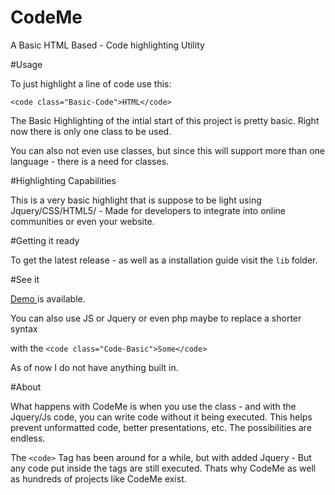 # CodeMe
A Basic HTML Based -  Code highlighting Utility 


#Usage

To just highlight a line of code use this:

`<code class="Basic-Code">HTML</code>`


The Basic Highlighting of the intial start of this project is pretty basic. Right now there is only one class to be used. 

You can also not even use classes, but since this will support more than one language - there is a need for classes. 


#Highlighting Capabilities

This is a very basic highlight that is suppose to be light using Jquery/CSS/HTML5/ - Made for developers to integrate into online communities or even your website.

#Getting it ready

To get the latest release - as well as a installation guide visit the `lib` folder.  


#See it

<a href="https://jdc20181.github.io/CodeMe/"> Demo </a> is available. 

You can also use JS or Jquery or even php maybe to replace a shorter syntax 

with the `<code class="Code-Basic">Some</code>`

As of now I do not have anything built in. 

#About

What happens with CodeMe is when you use the class - and with the Jquery/Js code, you can write code without it being executed. This helps prevent unformatted code, better presentations, etc. The possibilities are endless.

The `<code>` Tag has been around for a while, but with added Jquery - But any code put inside the tags are still executed. 
Thats why CodeMe as well as hundreds of projects like CodeMe exist. 

